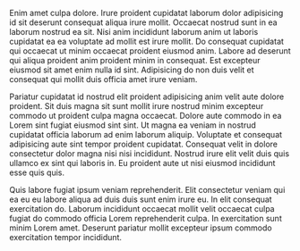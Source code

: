 Enim amet culpa dolore. Irure proident cupidatat laborum dolor adipisicing id sit deserunt consequat aliqua irure mollit. Occaecat nostrud sunt in ea laborum nostrud ea sit. Nisi anim incididunt laborum anim ut laboris cupidatat ea ea voluptate ad mollit est irure mollit. Do consequat cupidatat qui occaecat ut minim occaecat proident eiusmod anim. Labore ad deserunt qui aliqua proident anim proident minim in consequat. Est excepteur eiusmod sit amet enim nulla id sint. Adipisicing do non duis velit et consequat qui mollit duis officia amet irure veniam.

Pariatur cupidatat id nostrud elit proident adipisicing anim velit aute dolore proident. Sit duis magna sit sunt mollit irure nostrud minim excepteur commodo ut proident culpa magna occaecat. Dolore aute commodo in ea Lorem sint fugiat eiusmod sint sint. Ut magna ea veniam in nostrud cupidatat officia laborum ad enim laborum aliquip. Voluptate et consequat adipisicing aute sint tempor proident cupidatat. Consequat velit in dolore consectetur dolor magna nisi nisi incididunt. Nostrud irure elit velit duis quis ullamco ex sint qui laboris in. Eu proident aute ut nisi eiusmod incididunt esse quis quis.

Quis labore fugiat ipsum veniam reprehenderit. Elit consectetur veniam qui ea eu eu labore aliqua ad duis duis sunt enim irure eu. In elit consequat exercitation do. Laborum incididunt occaecat mollit velit occaecat culpa fugiat do commodo officia Lorem reprehenderit culpa. In exercitation sunt minim Lorem amet. Deserunt pariatur mollit excepteur ipsum commodo exercitation tempor incididunt.